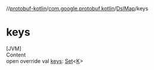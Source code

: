 //[protobuf-kotlin](./reference/kotlin/api-docs/)/[com.google.protobuf.kotlin](./reference/kotlin/api-docs/protobuf-kotlin/com.google.protobuf.kotlin/)/[DslMap]()/keys

# keys

[JVM] \
Content \
open override val [keys]():
[Set](https://kotlinlang.org/api/latest/jvm/stdlib/kotlin.collections/-set/index.html)<[K]()>
